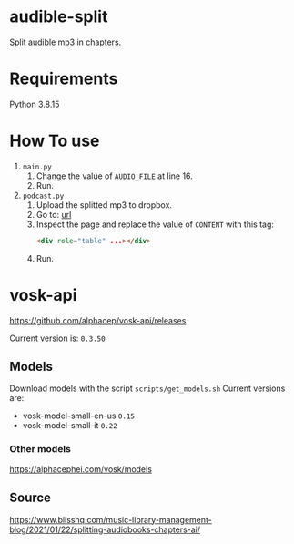 # audible-split

Split audible mp3 in chapters.

# Requirements

Python 3.8.15

# How To use

1. `main.py`
    1. Change the value of `AUDIO_FILE` at line 16.
    2. Run.
2. `podcast.py`
    1. Upload the splitted mp3 to dropbox.
    2. Go to: [url](https://www.dropbox.com/sh/2zbtmzxkk44qmgk/AACfbAgwyD0A9TAB3EdANO9ja?dl=0)
    3. Inspect the page and replace the value of `CONTENT` with this tag:
       ```html
       <div role="table" ...></div>
       ```
    4. Run.

# vosk-api

https://github.com/alphacep/vosk-api/releases

Current version is: `0.3.50`

## Models

Download models with the script `scripts/get_models.sh`
Current versions are:

- vosk-model-small-en-us `0.15`
- vosk-model-small-it `0.22`

### Other models

https://alphacephei.com/vosk/models

## Source

https://www.blisshq.com/music-library-management-blog/2021/01/22/splitting-audiobooks-chapters-ai/
